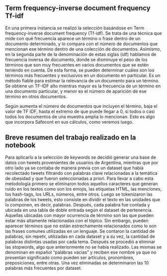 ## Term frequency-inverse document frequency Tf-idf

En una primera instancia se realizó la selección basándose en Term frequency-inverse document frequency (Tf-idf). Se trata de una técnica que mide con qué frecuencia aparece un término o frase dentro de un documento determinado, y lo compara con el número de documentos que mencionan ese término dentro de una colección de documentos. Asimismo, en la segunda parte de la denominación de estas siglas (idf) hablamos de frecuencia inversa de documento, donde se disminuye el peso de los términos que son muy frecuentes en varios documentos que se estén teniendo en cuenta. De esta forma, se pueden determinar cuáles son los términos más frecuentes y exclusivos en un documento en particular. 
Es un método fiable para estimar la relevancia de un documento para un término. Se obtiene un TF-IDF alto mientras mayor es la frecuencia de un término en una documento particular, y menor es el número de aparición de ese término en otros documentos.

Según aumenta el número de documentos que incluyen el término, baja el valor de TF IDF, hasta el extremo de que puede llegar a 0, si todos o casi todos los documentos de una muestra amplia lo mencionan. Esto es algo que incorpora Safecont en sus cálculos, como veremos luego.
## Breve resumen del trabajo realizado en la notebook
Para aplicarlo a la selección de keywords se decidió generar una base de datos con tweets provenientes de usuarios de Argentina, mientras que por otro lado ya se contaba de manera previa con un dataset que había recolectado tweets filtrando con palabras clave relacionadas a la temática de obesidad y que fueron seleccionadas a priori. 
Para llevar a cabo esta metodología primero se eliminaron todos aquellos caracteres que generan ruido en los textos como son los emojis, las etiquetas HTML, las menciones, los hash-tags, los URLs, números, entre otros. Luego se tokenizaron las palabras de los tweets, esto consiste en dividir el texto en las unidades que lo componen, es decir, palabras. Después, cada palabra fue contada y ubicada en una tabla de doble entrada según el dataset de pertenencia. Aquellas ubicadas con mayor ocurrencia de término son las que pueden estar más altamente relacionadas con el tópico. Sin embargo, pueden aparecer términos que no están estrechamente relacionados como lo son las frases comunes utilizadas en un lenguaje.
Se contaron la cantidad de palabras, sin repetir, utilizadas en cada dataset y a su vez, la cantidad de palabras distintas usadas por cada tema. Después se procedió a eliminar las stopwords, algo que anteriormente no se había realizado. Las mismas se denominan en español “palabras vacias” y reciben ese nombre ya que no presentan significado como pueden ser artículos, pronombres, preposiciones, entre otras. Una vez eliminadas se determinaron las 10 palabras más frecuentes por dataset. 
